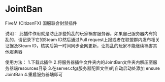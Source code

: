 # JointBan
FiveM (CitizenFX) 国服联合封禁插件

说明：
此插件作用就是防止那些捣乱的玩家祸害服务器，如果自己服务器内有捣乱的，请记录下它的Steam ID然后通过Pull request上报或者在联盟群内发布相关证据及Steam ID，核实后第一时间同步全网更新，让捣乱的玩家不能继续祸害其他服务器

使用方法：
1.下载此插件
2.将服务器插件文件夹内的JointBan文件夹内解压至服务器端resources目录
3.在server.cfg(服务器配置文件)的自动启动处添加 ensure JointBan
4.重启服务器端即可
